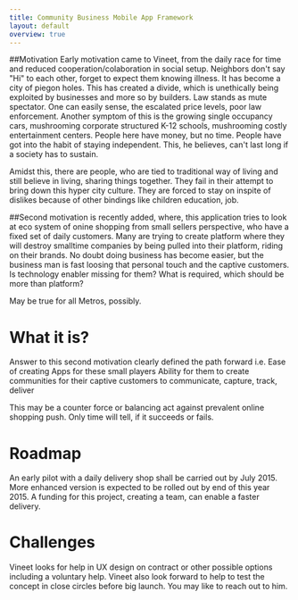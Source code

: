 ```yaml
---
title: Community Business Mobile App Framework
layout: default
overview: true
---
```

##Motivation
Early motivation came to Vineet, from the daily race for time and reduced cooperation/colaboration in social setup. Neighbors don't say "Hi" to each other, forget to expect them knowing illness. It has become a city of piegon holes. This has created a divide, which is unethically being exploited by businesses and more so by builders. Law stands as mute spectator. One can easily sense, the escalated price levels, poor law enforcement. Another symptom of this is the growing single occupancy cars, mushrooming corporate structured K-12 schools, mushrooming costly entertainment centers. People here have money, but no time. People have got into the habit of staying independent. This, he believes, can't last long if a society has to sustain.

Amidst this, there are people, who are tied to traditional way of living and still believe in living, sharing things together. They fail in their attempt to bring down this hyper city culture. They are forced to stay on inspite of dislikes because of other bindings like children education, job.

##Second motivation 
is recently added, where, this application tries to look at eco system of onine shopping from small sellers perspective, who have a fixed set of daily customers. Many are trying to create platform where they will destroy smalltime companies by being pulled into their platform, riding on their brands. No doubt doing business has become easier, but the business man is fast loosing that personal touch and the captive customers. Is technology enabler missing for them? What is required, which should be more than platform?

May be true for all Metros, possibly.

# What it is?
Answer to this second motivation clearly defined the path forward i.e.
Ease of creating Apps for these small players
Ability for them to create communities for their captive customers to communicate, capture, track, deliver

This may be a counter force or balancing act against prevalent online shopping push. Only time will tell, if it succeeds or fails.
# Roadmap
An early pilot with a daily delivery shop shall be carried out by July 2015. More enhanced version is expected to be rolled out by end of this year 2015. A funding for this project, creating a team, can enable a faster delivery.
# Challenges
Vineet looks for help in UX design on contract or other possible options including a voluntary help. Vineet also look forward to help to test the concept in close circles before big launch. You may like to reach out to him.